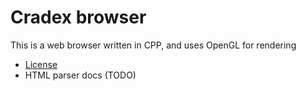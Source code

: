 # Cradex browser

This is a web browser written in CPP, and uses OpenGL for rendering

- [License](LICENSE)
- HTML parser docs (TODO)
